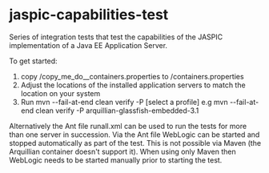 jaspic-capabilities-test
========================

Series of integration tests that test the capabilities of the JASPIC implementation of a Java EE Application Server.

To get started:

1. copy /copy_me_do__containers.properties to /containers.properties
2. Adjust the locations of the installed application servers to match the location on your system
3. Run mvn --fail-at-end clean verify -P [select a profile] e.g mvn --fail-at-end clean verify -P arquillian-glassfish-embedded-3.1

Alternatively the Ant file runall.xml can be used to run the tests for more than one server in succession. Via the Ant file WebLogic can be started
and stopped automatically as part of the test. This is not possible via Maven (the Arquillian container doesn't support it). When using
only Maven then WebLogic needs to be started manually prior to starting the test.
